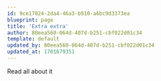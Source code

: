```yaml
---
id: 9ce17024-2da4-46a3-b910-a6bc9d3373ea
blueprint: page
title: 'Extra extra'
author: 80eea560-064d-407d-b251-cbf022d01c34
template: default
updated_by: 80eea560-064d-407d-b251-cbf022d01c34
updated_at: 1701679351
---
```

Read all about it